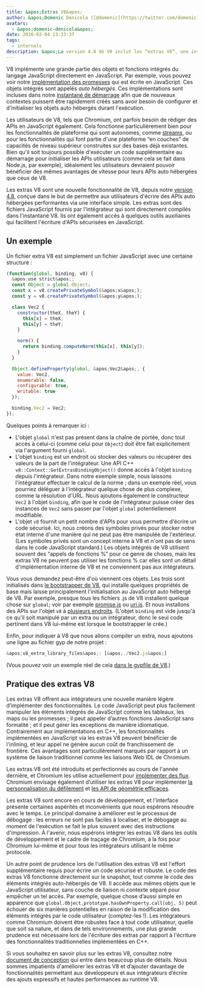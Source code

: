 ```yaml
---
title: &apos;Extras V8&apos;
author: &apos;Domenic Denicola ([@domenic](https://twitter.com/domenic)), Sorcier des flux&apos;
avatars:
  - &apos;domenic-denicola&apos;
date: 2016-02-04 13:33:37
tags:
  - internals
description: &apos;La version 4.8 de V8 inclut les “extras V8”, une interface simple conçue dans le but de permettre aux utilisateurs d&apos;intégrer des APIs performantes et auto hébergées.&apos;
---
```

V8 implémente une grande partie des objets et fonctions intégrés du langage JavaScript directement en JavaScript. Par exemple, vous pouvez voir notre [implémentation des promesses](https://code.google.com/p/chromium/codesearch#chromium/src/v8/src/js/promise.js) qui est écrite en JavaScript. Ces objets intégrés sont appelés _auto hébergés_. Ces implémentations sont incluses dans notre [instantané de démarrage](/blog/custom-startup-snapshots) afin que de nouveaux contextes puissent être rapidement créés sans avoir besoin de configurer et d&apos;initialiser les objets auto hébergés durant l'exécution.

<!--truncate-->
Les utilisateurs de V8, tels que Chromium, ont parfois besoin de rédiger des APIs en JavaScript également. Cela fonctionne particulièrement bien pour les fonctionnalités de plateforme qui sont autonomes, comme [streams](https://streams.spec.whatwg.org/), ou pour les fonctionnalités qui font partie d&apos;une plateforme “en couches” de capacités de niveau supérieur construites sur des bases déjà existantes. Bien qu&apos;il soit toujours possible d&apos;exécuter un code supplémentaire au démarrage pour initialiser les APIs utilisateurs (comme cela se fait dans Node.js, par exemple), idéalement les utilisateurs devraient pouvoir bénéficier des mêmes avantages de vitesse pour leurs APIs auto hébergées que ceux de V8.

Les extras V8 sont une nouvelle fonctionnalité de V8, depuis notre [version 4.8](/blog/v8-release-48), conçue dans le but de permettre aux utilisateurs d&apos;écrire des APIs auto hébergées performantes via une interface simple. Les extras sont des fichiers JavaScript fournis par l&apos;intégrateur qui sont directement compilés dans l&apos;instantané V8. Ils ont également accès à quelques outils auxiliaires qui facilitent l&apos;écriture d&apos;APIs sécurisées en JavaScript.

## Un exemple

Un fichier extra V8 est simplement un fichier JavaScript avec une certaine structure :

```js
(function(global, binding, v8) {
  &apos;use strict&apos;;
  const Object = global.Object;
  const x = v8.createPrivateSymbol(&apos;x&apos;);
  const y = v8.createPrivateSymbol(&apos;y&apos;);

  class Vec2 {
    constructor(theX, theY) {
      this[x] = theX;
      this[y] = theY;
    }

    norm() {
      return binding.computeNorm(this[x], this[y]);
    }
  }

  Object.defineProperty(global, &apos;Vec2&apos;, {
    value: Vec2,
    enumerable: false,
    configurable: true,
    writable: true
  });

  binding.Vec2 = Vec2;
});
```

Quelques points à remarquer ici :

- L&apos;objet `global` n&apos;est pas présent dans la chaîne de portée, donc tout accès à celui-ci (comme celui pour `Object`) doit être fait explicitement via l&apos;argument fourni `global`.
- L&apos;objet `binding` est un endroit où stocker des valeurs ou récupérer des valeurs de la part de l&apos;intégrateur. Une API C++ `v8::Context::GetExtrasBindingObject()` donne accès à l&apos;objet `binding` depuis l&apos;intégrateur. Dans notre exemple simple, nous laissons l&apos;intégrateur effectuer le calcul de la norme ; dans un exemple réel, vous pourriez déléguer à l&apos;intégrateur quelque chose de plus complexe, comme la résolution d&apos;URL. Nous ajoutons également le constructeur `Vec2` à l&apos;objet `binding`, afin que le code de l&apos;intégrateur puisse créer des instances de `Vec2` sans passer par l&apos;objet `global` potentiellement modifiable.
- L&apos;objet `v8` fournit un petit nombre d&apos;APIs pour vous permettre d&apos;écrire un code sécurisé. Ici, nous créons des symboles privés pour stocker notre état interne d&apos;une manière qui ne peut pas être manipulée de l&apos;extérieur. (Les symboles privés sont un concept interne à V8 et n&apos;ont pas de sens dans le code JavaScript standard.) Les objets intégrés de V8 utilisent souvent des “appels de fonctions %” pour ce genre de choses, mais les extras V8 ne peuvent pas utiliser les fonctions % car elles sont un détail d&apos;implémentation interne de V8 et ne conviennent pas aux intégrateurs.

Vous vous demandez peut-être d&apos;où viennent ces objets. Les trois sont initialisés dans [le bootstrapper de V8](https://code.google.com/p/chromium/codesearch#chromium/src/v8/src/bootstrapper.cc), qui installe quelques propriétés de base mais laisse principalement l&apos;initialisation au JavaScript auto hébergé de V8. Par exemple, presque tous les fichiers .js de V8 installent quelque chose sur `global`; voir par exemple [promise.js](https://code.google.com/p/chromium/codesearch#chromium/src/v8/src/js/promise.js&sq=package:chromium&l=439) ou [uri.js](https://code.google.com/p/chromium/codesearch#chromium/src/v8/src/js/uri.js&sq=package:chromium&l=371). Et nous installons des APIs sur l&apos;objet `v8` à [plusieurs endroits](https://code.google.com/p/chromium/codesearch#search/&q=extrasUtils&sq=package:chromium&type=cs). (L&apos;objet `binding` est vide jusqu&apos;à ce qu&apos;il soit manipulé par un extra ou un intégrateur, donc le seul code pertinent dans V8 lui-même est lorsque le bootstrapper le crée.)

Enfin, pour indiquer à V8 que nous allons compiler un extra, nous ajoutons une ligne au fichier gyp de notre projet :

```js
&apos;v8_extra_library_files&apos;: [&apos;./Vec2.js&apos;]
```

(Vous pouvez voir un exemple réel de cela [dans le gypfile de V8](https://code.google.com/p/chromium/codesearch#chromium/src/v8/build/standalone.gypi&sq=package:chromium&type=cs&l=170).)

## Pratique des extras V8

Les extras V8 offrent aux intégrateurs une nouvelle manière légère d’implémenter des fonctionnalités. Le code JavaScript peut plus facilement manipuler les éléments intégrés de JavaScript comme les tableaux, les maps ou les promesses ; il peut appeler d’autres fonctions JavaScript sans formalité ; et il peut gérer les exceptions de manière idiomatique. Contrairement aux implémentations en C++, les fonctionnalités implémentées en JavaScript via les extras V8 peuvent bénéficier de l'inlining, et leur appel ne génère aucun coût de franchissement de frontière. Ces avantages sont particulièrement marqués par rapport à un système de liaison traditionnel comme les liaisons Web IDL de Chromium.

Les extras V8 ont été introduits et perfectionnés au cours de l'année dernière, et Chromium les utilise actuellement pour [implémenter des flux](https://code.google.com/p/chromium/codesearch#chromium/src/third_party/WebKit/Source/core/streams/ReadableStream.js). Chromium envisage également d’utiliser les extras V8 pour implémenter [la personnalisation du défilement](https://codereview.chromium.org/1333323003) et [les API de géométrie efficaces](https://groups.google.com/a/chromium.org/d/msg/blink-dev/V_bJNtOg0oM/VKbbYs-aAgAJ).

Les extras V8 sont encore en cours de développement, et l'interface présente certaines aspérités et inconvénients que nous espérons résoudre avec le temps. Le principal domaine à améliorer est le processus de débogage : les erreurs ne sont pas faciles à localiser, et le débogage au moment de l'exécution se fait le plus souvent avec des instructions d'impression. À l'avenir, nous espérons intégrer les extras V8 dans les outils de développement et le cadre de traçage de Chromium, à la fois pour Chromium lui-même et pour tous les intégrateurs utilisant le même protocole.

Un autre point de prudence lors de l'utilisation des extras V8 est l'effort supplémentaire requis pour écrire un code sécurisé et robuste. Le code des extras V8 fonctionne directement sur le snapshot, tout comme le code des éléments intégrés auto-hébergés de V8. Il accède aux mêmes objets que le JavaScript utilisateur, sans couche de liaison ni contexte séparé pour empêcher un tel accès. Par exemple, quelque chose d’aussi simple en apparence que `global.Object.prototype.hasOwnProperty.call(obj, 5)` peut échouer de six manières potentielles en raison de la modification des éléments intégrés par le code utilisateur (comptez-les !). Les intégrateurs comme Chromium doivent être robustes face à tout code utilisateur, quelle que soit sa nature, et dans de tels environnements, une plus grande prudence est nécessaire lors de l'écriture des extras par rapport à l'écriture des fonctionnalités traditionnelles implémentées en C++.

Si vous souhaitez en savoir plus sur les extras V8, consultez notre [document de conception](https://docs.google.com/document/d/1AT5-T0aHGp7Lt29vPWFr2-qG8r3l9CByyvKwEuA8Ec0/edit#heading=h.32abkvzeioyz) qui entre dans beaucoup plus de détails. Nous sommes impatients d'améliorer les extras V8 et d’ajouter davantage de fonctionnalités permettant aux développeurs et aux intégrateurs d’écrire des ajouts expressifs et hautes performances au runtime V8.
